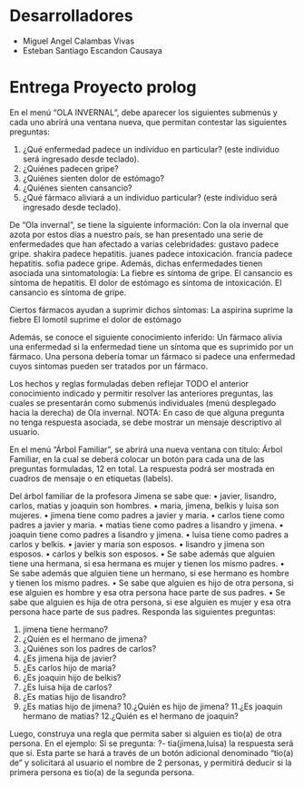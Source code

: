 # Desarrolladores
- Miguel Angel Calambas Vivas
- Esteban Santiago Escandon Causaya

# Entrega Proyecto prolog
En el menú “OLA INVERNAL”, debe aparecer los siguientes submenús y cada uno
abrirá una ventana nueva, que permitan contestar las siguientes preguntas:
1. ¿Qué enfermedad padece un individuo en particular? (este individuo será
ingresado desde teclado).
2. ¿Quiénes padecen gripe?
3. ¿Quiénes sienten dolor de estómago?
4. ¿Quiénes sienten cansancio?
5. ¿Qué fármaco aliviará a un individuo particular? (este individuo será ingresado
desde teclado).

De “Ola invernal”, se tiene la siguiente información:
Con la ola invernal que azota por estos días a nuestro país, se han presentado
una serie de enfermedades que han afectado a varias celebridades:
gustavo padece gripe.
shakira padece hepatitis.
juanes padece intoxicación.
francia padece hepatitis.
sofia padece gripe.
Además, dichas enfermedades tienen asociada una sintomatología:
La fiebre es síntoma de gripe.
El cansancio es síntoma de hepatitis.
El dolor de estómago es síntoma de intoxicación.
El cansancio es síntoma de gripe.

Ciertos fármacos ayudan a suprimir dichos síntomas:
La aspirina suprime la fiebre
El lomotil suprime el dolor de estómago

Además, se conoce el siguiente conocimiento inferido:
Un fármaco alivia una enfermedad si la enfermedad tiene un síntoma que es
suprimido por un fármaco.
Una persona debería tomar un fármaco si padece una enfermedad cuyos síntomas
pueden ser tratados por un fármaco.

Los hechos y reglas formuladas deben reflejar TODO el anterior conocimiento
indicado y permitir resolver las anteriores preguntas, las cuales se presentarán
como submenús individuales (menú desplegado hacia la derecha) de Ola invernal.
NOTA: En caso de que alguna pregunta no tenga respuesta asociada, se debe
mostrar un mensaje descriptivo al usuario.

En el menú “Árbol Familiar”, se abrirá una nueva ventana con título: Árbol
Familiar, en la cual se deberá colocar un botón para cada una de las preguntas
formuladas, 12 en total. La respuesta podrá ser mostrada en cuadros de mensaje
o en etiquetas (labels).

Del árbol familiar de la profesora Jimena se sabe que:
• javier, lisandro, carlos, matias y joaquin son hombres.
• maria, jimena, belkis y luisa son mujeres.
• jimena tiene como padres a javier y maria.
• carlos tiene como padres a javier y maria.
• matias tiene como padres a lisandro y jimena.
• joaquin tiene como padres a lisandro y jimena.
• luisa tiene como padres a carlos y belkis.
• javier y maria son esposos.
• lisandro y jimena son esposos.
• carlos y belkis son esposos.
• Se sabe además que alguien tiene una hermana, si esa hermana es mujer y
tienen los mismo padres.
• Se sabe además que alguien tiene un hermano, si ese hermano es hombre y
tienen los mismo padres.
• Se sabe que alguien es hijo de otra persona, si ese alguien es hombre y esa
otra persona hace parte de sus padres.
• Se sabe que alguien es hija de otra persona, si ese alguien es mujer y esa
otra persona hace parte de sus padres.
Responda las siguientes preguntas:
1. jimena tiene hermano?
2. ¿Quién es el hermano de jimena?
3. ¿Quiénes son los padres de carlos?
4. ¿Es jimena hija de javier?
5. ¿Es carlos hijo de maria?
6. ¿Es joaquin hijo de belkis?
7. ¿Es luisa hija de carlos?
8. ¿Es matias hijo de lisandro?
9. ¿Es matias hijo de jimena?
10.¿Quién es hijo de jimena?
11.¿Es joaquin hermano de matias?
12.¿Quién es el hermano de joaquin?

Luego, construya una regla que permita saber si alguien es tio(a) de otra persona.
En el ejemplo:
Si se pregunta:
?- tia(jimena,luisa) la respuesta será que sí.
Esta parte se hará a través de un botón adicional denominado “tio(a) de” y
solicitará al usuario el nombre de 2 personas, y permitirá deducir si la primera
persona es tio(a) de la segunda persona.
